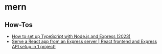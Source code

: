 # mern

## How-Tos

* [How to set up TypeScript with Node.js and Express (2023)](https://dev.to/cristain/how-to-set-up-typescript-with-nodejs-and-express-2023-gf)
* [Serve a React app from an Express server | React frontend and Express API setup in 1 project!](https://youtu.be/4pUBO31nkpk)

